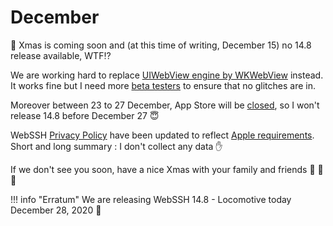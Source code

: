 # December
:christmas_tree: Xmas is coming soon and (at this time of writing, December 15) no 14.8 release available, WTF:interrobang:

We are working hard to replace [UIWebView engine by WKWebView](https://developer.apple.com/news/?id=edwud51q) instead. It works fine but I need more [beta testers](/documentation/becoming-external-tester/) to ensure that no glitches are in.

Moreover between 23 to 27 December, App Store will be [closed](https://developer.apple.com/news/?id=83m4plrb), so I won't release 14.8 before December 27 :innocent:

WebSSH [Privacy Policy](/documentation/legal/privacy-policy/) have been updated to reflect [Apple requirements](https://developer.apple.com/news/?id=3wann9gh). Short and long summary : I don't collect any data :raised_hand:

If we don't see you soon, have a nice Xmas with your family and friends :santa: :christmas_tree: :gift:

!!! info "Erratum"
    We are releasing WebSSH 14.8 - Locomotive today December 28, 2020 :muscle: